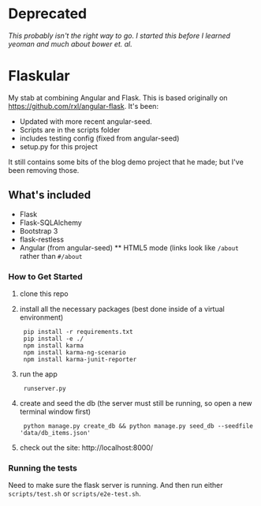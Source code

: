 # Deprecated
*This probably isn't the right way to go. I started this before I learned yeoman and much about bower et. al.*

# Flaskular

My stab at combining Angular and Flask. This is based originally on
https://github.com/rxl/angular-flask. It's been:

* Updated with more recent angular-seed.
* Scripts are in the scripts folder
* includes testing config (fixed from angular-seed)
* setup.py for this project

It still contains some bits of the blog demo project that he made; but
I've been removing those.


## What's included

* Flask
* Flask-SQLAlchemy
* Bootstrap 3
* flask-restless
* Angular (from angular-seed)
** HTML5 mode (links look like `/about` rather than `#/about`

### How to Get Started

1. clone this repo

2. install all the necessary packages (best done inside of a virtual environment)

        pip install -r requirements.txt
        pip install -e ./
        npm install karma
        npm install karma-ng-scenario
        npm install karma-junit-reporter

3. run the app

        runserver.py

4. create and seed the db (the server must still be running, so open a new terminal window first)

        python manage.py create_db && python manage.py seed_db --seedfile 'data/db_items.json'

5. check out the site: http://localhost:8000/

### Running the tests

Need to make sure the flask server is running. And then run either
`scripts/test.sh` or `scripts/e2e-test.sh`.
